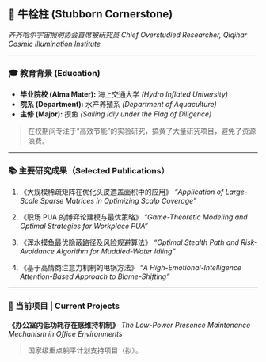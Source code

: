 ## 🐂 牛栓柱 (Stubborn Cornerstone)

*齐齐哈尔宇宙照明协会首席被研究员*
*Chief Overstudied Researcher, Qiqihar Cosmic Illumination Institute*

---

### 🎓 教育背景 (Education)

* **毕业院校 (Alma Mater):** 海上交通大学 *(Hydro Inflated University)*
* **院系 (Department):** 水产养殖系 *(Department of Aquaculture)*
* **主修 (Major):** 摸鱼 *(Sailing Idly under the Flag of Diligence)*

> 在校期间专注于“高效节能”的实验研究，搞黄了大量研究项目，避免了资源浪费。

---

### 📚 主要研究成果（Selected Publications）

1. 《大规模稀疏矩阵在优化头皮遮盖面积中的应用》
  *“Application of Large-Scale Sparse Matrices in Optimizing Scalp Coverage”*

2. 《职场 PUA 的博弈论建模与最优策略》
  *“Game-Theoretic Modeling and Optimal Strategies for Workplace PUA”*

3. 《浑水摸鱼最优隐蔽路径及风险规避算法》
  *“Optimal Stealth Path and Risk-Avoidance Algorithm for Muddied-Water Idling”*

4. 《基于高情商注意力机制的甩锅方法》
  *“A High-Emotional-Intelligence Attention-Based Approach to Blame-Shifting”*

---

### 🧠 当前项目 | Current Projects

**《办公室内低功耗存在感维持机制》**
*The Low-Power Presence Maintenance Mechanism in Office Environments*
> 国家级重点躺平计划支持项目（拟）。


